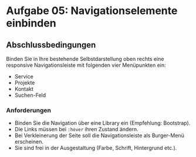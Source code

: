 # Aufgabe 05: Navigationselemente einbinden

## Abschlussbedingungen

Binden Sie in Ihre bestehende Selbstdarstellung oben rechts eine responsive Navigationsleiste mit folgenden vier Menüpunkten ein:
-   Service
-   Projekte
-   Kontakt
-   Suchen-Feld

### Anforderungen
-   Binden Sie die Navigation über eine Library ein (Empfehlung: Bootstrap).
-   Die Links müssen bei `:hover` ihren Zustand ändern.
-   Bei Verkleinerung der Seite soll die Navigationsleiste als Burger-Menü erscheinen.
-   Sie sind frei in der Ausgestaltung (Farbe, Schrift, Hintergrund etc.).
